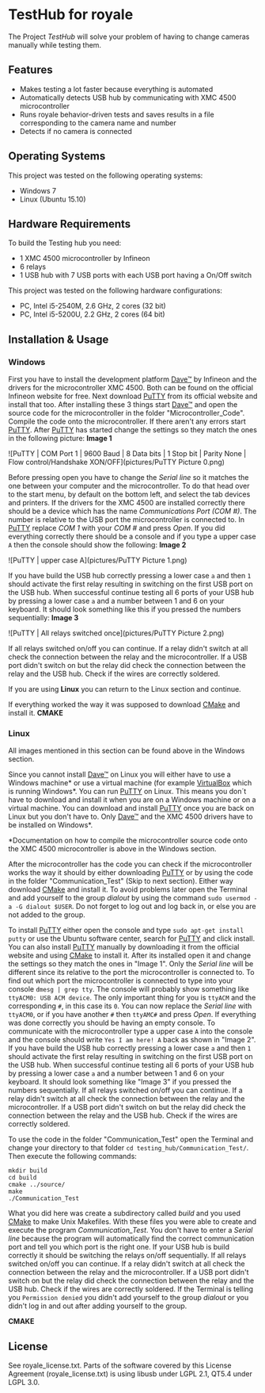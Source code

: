 TestHub for royale
==================

The Project *TestHub* will solve your problem of having to change cameras manually while testing them.

Features
--------

- Makes testing a lot faster because everything is automated
- Automatically detects USB hub by communicating with XMC 4500 microcontroller
- Runs royale behavior-driven tests and saves results in a file corresponding to the camera name and number
- Detects if no camera is connected

Operating Systems
-----------------

This project was tested on the following operating systems:

- Windows 7
- Linux (Ubuntu 15.10)

Hardware Requirements
---------------------

To build the Testing hub you need:
- 1 XMC 4500 microcontroller by Infineon
- 6 relays
- 1 USB hub with 7 USB ports with each USB port having a On/Off switch

This project was tested on the following hardware configurations:

- PC, Intel i5-2540M, 2.6 GHz, 2 cores (32 bit)
- PC, Intel i5-5200U, 2.2 GHz, 2 cores (64 bit)

Installation & Usage
--------------------

### Windows
First you have to install the development platform [Dave™] by Infineon and the drivers for the microcontroller XMC 4500.
Both can be found on the official Infineon website for free. Next download [PuTTY] from its official website and
install that too. After installing these 3 things start [Dave™] and open the source code for the microcontroller in
the folder "Microcontroller_Code". Compile the code onto the microcontroller. If there aren't any errors start
[PuTTY]. After [PuTTY] has started change the settings so they match the ones in the following picture: **Image 1**

![PuTTY | COM Port 1 | 9600 Baud | 8 Data bits | 1 Stop bit | Parity None | Flow control/Handshake XON/OFF](pictures/PuTTY Picture 0.png)

Before pressing open you have to change the *Serial line* so it matches the one between your computer and the
microcontroller. To do that head over to the start menu, by default on the bottom left, and select the tab devices
and printers. If the drivers for the XMC 4500 are installed correctly there should be a device which has the name
*Communications Port (COM #)*. The number is  relative to the USB port the microcontroller is connected to. In
[PuTTY] replace *COM 1* with your *COM #* and press *Open*. If you did everything correctly there should be a
console and if you type a upper case `A` then the console should show the following: **Image 2**

![PuTTY | upper case A](pictures/PuTTY Picture 1.png)

If you have build the USB hub correctly pressing a lower case `a` and then `1` should activate the first relay
resulting in switching on the first USB port on the USB hub. When successful continue testing all 6 ports of your USB
hub by pressing a lower case `a` and a number between 1 and 6 on your keyboard. It should look something like this if
you pressed the numbers sequentially: **Image 3**

![PuTTY | All relays switched once](pictures/PuTTY Picture 2.png)

If all relays switched on/off you can continue. If a relay didn't switch at all check the connection between the relay
and the microcontroller. If a USB port didn't switch on but the relay did check the connection between the relay and the
USB hub. Check if the wires are correctly soldered.

If you are using **Linux** you can return to the Linux section and continue.

If everything worked the way it was supposed to download [CMake] and install it. **CMAKE**


### Linux

All images mentioned in this section can be found above in the Windows section.

Since you cannot install [Dave™] on Linux you will either have to use a Windows machine&#42; or use a virtual machine
(for example [VirtualBox] which is running Windows&#42;.  You can run [PuTTY] on Linux. This means you don´t have to
 download and install it when you are on a Windows machine or on a virtual machine. You can download and install [PuTTY]
 once you are back on Linux but you don't have to. Only [Dave™] and the XMC 4500 drivers have to be installed on
 Windows&#42;.

&#42;Documentation on how to compile the microcontroller source code onto the XMC 4500 microcontroller is above in the Windows section.

After the microcontroller has the code you can check if the microcontroller works the way it should by either
downloading [PuTTY] or by using the code in the folder "Communication_Test" (Skip to next section). Either way download
[CMake] and install it. To avoid problems later open the Terminal and add yourself to the group *dialout* by using the
command `sudo usermod -a -G dialout $USER`. Do not forget to log out and log back in, or else you are not added to the
group.

To install [PuTTY] either open the console and type `sudo apt-get install putty` or use the Ubuntu software center,
search for [PuTTY] and click install. You can also install [PuTTY] manually by downloading it from the official website
and using [CMake] to install it. After its installed open it and change the settings so they match the ones in "Image
1". Only the *Serial line* will be different since its relative to the port the microcontroller is connected to. To find
out which port the microcontroller is connected to type into your console  `dmesg | grep tty`. The console will probably
show something like `ttyACM0: USB ACM device`. The only important thing for you is `ttyACM` and the corresponding `#`,
in this case its `0`. You can now replace the *Serial line* with `ttyACM0`, or if you have another `#` then `ttyAMC#`
and press *Open*. If everything was done correctly you should be having an empty console. To communicate with the
microcontroller type a upper case `A` into the console and the console should write `Yes I am here! A` back as shown in
"Image 2". If you have build the USB hub correctly pressing a lower case `a` and then `1` should activate the first
relay resulting in switching on the first USB port on the USB hub. When successful continue testing all 6 ports of your
USB hub by pressing a lower case `a` and a number between 1 and 6 on your keyboard. It should look something like
"Image 3" if you pressed the numbers sequentially. If all relays switched on/off you can continue. If a relay didn't
switch at all check the connection between the relay and the microcontroller. If a USB port didn't switch on but the
relay did check the connection between the relay and the USB hub. Check if the wires are correctly soldered.

To use the code in the folder "Communication_Test" open the Terminal and change your directory to that folder `cd
testing_hub/Communication_Test/`. Then execute the following commands:

```
mkdir build
cd build
cmake ../source/
make
./Communication_Test
```

What you did here was create a subdirectory called *build* and you used [CMake] to make Unix Makefiles.  With these
files you were able to create and execute the program *Communication_Test*. You don't have to enter a *Serial line*
because the program will automatically find the correct communication port and tell you which port is the right one. If
your USB hub is build correctly it should be switching the relays on/off sequentially. If all relays switched on/off
you can continue. If a relay didn't switch at all check the connection between the relay and the microcontroller. If a
USB port didn't switch on but the relay did check the connection between the relay and the USB hub. Check if the wires
are correctly soldered. If the Terminal is telling you `Permission denied` you didn't add yourself to the group *dialout*
or you didn't log in and out after adding yourself to the group.

**CMAKE**

[Dave™]: http://www.infineon.com/cms/de/product/microcontroller/development-tools-software-and-kits/dave-version-4-free-development-platform-for-code-generation/channel.html?channel=db3a30433580b37101359f8ee6963814
[PuTTY]: http://www.putty.org/
[VirtualBox]: https://www.virtualbox.org/
[CMake]: https://cmake.org/

License
-------

See royale_license.txt.
Parts of the software covered by this License Agreement (royale_license.txt) is using libusb under LGPL 2.1, QT5.4 under LGPL 3.0.
